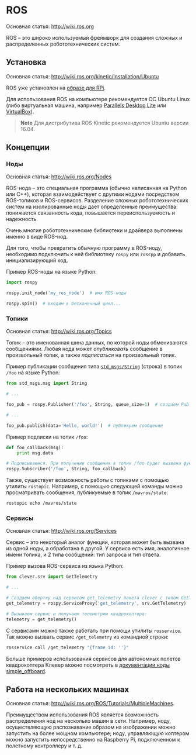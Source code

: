 ROS
===

Основная статья: http://wiki.ros.org

ROS – это широко используемый фреймворк для создания сложных и распределенных робототехнических систем.

Установка
---

Основная статья: http://wiki.ros.org/kinetic/Installation/Ubuntu

ROS уже установлен на [образе для RPi](image.md).

Для использования ROS на компьютере рекомендуется ОС Ubuntu Linux (либо виртуальная машина, например [Parallels Desktop Lite](https://itunes.apple.com/ru/app/parallels-desktop-lite/id1085114709?mt=12) или [VirtualBox](https://www.virtualbox.org)).

> **Note** Для дистрибутива ROS Kinetic рекомендуется Ubuntu версии 16.04.

Концепции
---

### Ноды

Основная статья: http://wiki.ros.org/Nodes

ROS-нода – это специальная программа (обычно написанная на Python или C++), которая взаимодействует с другими нодами посредством ROS-топиков и ROS-сервисов. Разделение сложных робототехнических систем на изолированные ноды дает определенные преимущества: понижается связанность кода, повышается переиспользуемость и надежность.

Очень многие робототехнические библиотеки и драйвера выполнены именно в виде ROS-нод.

Для того, чтобы превратить обычную программу в ROS-ноду, необходимо подключить к ней библиотеку `rospy` или `roscpp` и добавить инициализирующий код.

Пример ROS-ноды на языке Python:

```python
import rospy

rospy.init_node('my_ros_node')  # имя ROS-ноды

rospy.spin()  # входим в бесконечный цикл...
```

### Топики

Основная статья: http://wiki.ros.org/Topics

Топик – это именованная шина данных, по которой ноды обмениваются сообщениями. Любая нода может *опубликовать* сообщение в произвольный топик, а также *подписаться* на произвольный топик.

Пример публикации сообщения типа [`std_msgs/String`](http://docs.ros.org/api/std_msgs/html/msg/String.html) (строка) в топик `/foo` на языке Python:

```python
from std_msgs.msg import String

# ...

foo_pub = rospy.Publisher('/foo', String, queue_size=1)  # создаем Publisher'а

# ...

foo_pub.publish(data='Hello, world!')  # публикуем сообщение
```

Пример подписки на топик `/foo`:

```python
def foo_callback(msg):
    print msg.data

# Подписываемся. При получении сообщения в топик /foo будет вызвана функция foo_callback.
rospy.Subscriber('/foo', String, foo_callback)
```

Также, существует возможность работы с топиками с помощью утилиты `rostopic`. Например, с помощью следующей команды можно просматривать сообщения, публикуемые в топик `/mavros/state`:

```bash
rostopic echo /mavros/state
```

### Сервисы

Основная статья: http://wiki.ros.org/Services

Сервис – это некоторый аналог функции, которая может быть вызвана из одной ноды, а обработана в другой. У сервиса есть имя, аналогичное имени топика, и 2 типа сообщений: тип запроса и тип ответа.

Пример вызова ROS-сервиса из языка Python:

```python
from clever.srv import GetTelemetry

# ...

# Создаем обертку над сервисом get_telemetry пакета clever с типом GetTelemetry:
get_telemetry = rospy.ServiceProxy('get_telemetry', srv.GetTelemetry)

# Вызываем сервис и получаем телеметрию квадрокоптера:
telemetry = get_telemetry()
```

С сервисами можно также работать при помощи утилиты `rosservice`. Так можно вызвать сервис `/get_telemetry` из командной строки:

```bash
rosservice call /get_telemetry "{frame_id: ''}"
```

Больше примеров использования сервисов для автономных полетов квадрокоптера Клевер можно посмотреть в [документации ноды simple_offboard](simple_offboard.md).

Работа на нескольких машинах
---

Основная статья: http://wiki.ros.org/ROS/Tutorials/MultipleMachines.

Преимуществом использования ROS является возможность распределения нод на несколько машин в сети. Например, ноду, осуществляющую распознавание образом на изображении можно запустить на более мощном компьютере; ноду, управляющую коптером можно запустить непосредственно на Raspberry Pi, подключенном к полетному контроллеру и т. д.

